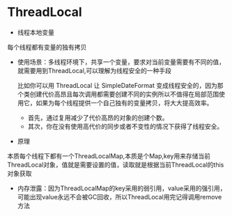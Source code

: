 # ThreadLocal

- 线程本地变量

每个线程都有变量的独有拷贝

- 使用场景：多线程环境下，共享一个变量，要求对当前变量需要有不同的值，就需要用到ThreadLocal,可以理解为线程安全的一种手段

  比如你可以用 ThreadLocal 让 SimpleDateFormat 变成线程安全的，因为那个类创建代价高昂且每次调用都需要创建不同的实例所以不值得在局部范围使用它，如果为每个线程提供一个自己独有的变量拷贝，将大大提高效率。

  - 首先，通过复用减少了代价高昂的对象的创建个数。
  - 其次，你在没有使用高代价的同步或者不变性的情况下获得了线程安全。

- 原理

本质每个线程下都有一个ThreadLocalMap,本质是个Map,key用来存储当前ThreadLocal对象，值就是需要设置的值，读取就是根据当前ThreadLocal的this对象获取

- 内存泄露：因为ThreadLocalMap的key采用的弱引用，value采用的强引用，可能出现value永远不会被GC回收，所以ThreadLocal用完记得调用remove方法